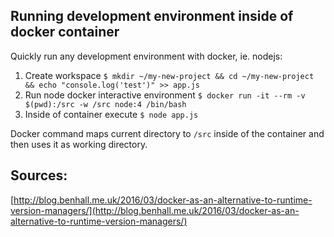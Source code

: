 ## Running development environment inside of docker container

Quickly run any development environment with docker, ie. nodejs:

1. Create workspace ```$ mkdir ~/my-new-project && cd ~/my-new-project && echo "console.log('test')" >> app.js```
2. Run node docker interactive environment ```$ docker run -it --rm -v $(pwd):/src -w /src node:4 /bin/bash```
3. Inside of container execute ```$ node app.js```

Docker command maps current directory to ```/src``` inside of the container and then uses it as working directory. 

## Sources:


[http://blog.benhall.me.uk/2016/03/docker-as-an-alternative-to-runtime-version-managers/](http://blog.benhall.me.uk/2016/03/docker-as-an-alternative-to-runtime-version-managers/)
